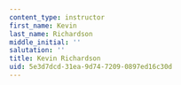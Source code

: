 ```yaml
---
content_type: instructor
first_name: Kevin
last_name: Richardson
middle_initial: ''
salutation: ''
title: Kevin Richardson
uid: 5e3d7dcd-31ea-9d74-7209-0897ed16c30d
---
```

